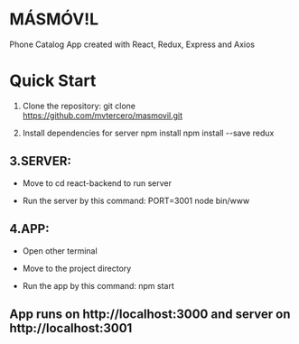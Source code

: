 # MÁSMÓV!L

Phone Catalog App created with React, Redux, Express and Axios

# Quick Start

1. Clone the repository:
  git clone https://github.com/mvtercero/masmovil.git

2. Install dependencies for server
  npm install
  npm install --save redux

## 3.SERVER:

* Move to cd react-backend to run server

* Run the server by this command:
  PORT=3001 node bin/www

## 4.APP:

* Open other terminal

* Move to the project directory

* Run the app by this command:
  npm start

## App runs on http://localhost:3000 and server on http://localhost:3001


